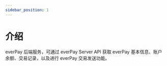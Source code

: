 ```yaml
---
sidebar_position: 1
---
```


# 介绍

everPay 后端服务，可通过 everPay Server API 获取 everPay 基本信息、账户余额、交易记录，以及进行 everPay 交易发送功能。